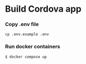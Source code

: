 # Build Cordova app 
### Copy .env file
```
cp .env.example .env
```
### Run docker containers
```
$ docker compose up
```